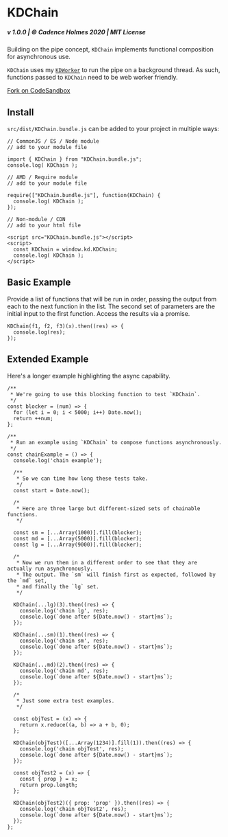 # KDChain

##### v 1.0.0 | © Cadence Holmes 2020 | MIT License

Building on the pipe concept, `KDChain` implements functional composition for asynchronous use.

`KDChain` uses my [`KDWorker`](https://github.com/justKD/KDWorker/tree/main/) to run the pipe
on a background thread. As such, functions passed to `KDChain` need to be web worker friendly.

[Fork on CodeSandbox](https://codesandbox.io/s/kdchain-3zmty?file=/README.md)

## Install

`src/dist/KDChain.bundle.js` can be added to your project in multiple ways:

```
// CommonJS / ES / Node module
// add to your module file

import { KDChain } from "KDChain.bundle.js";
console.log( KDChain );
```

```
// AMD / Require module
// add to your module file

require(["KDChain.bundle.js"], function(KDChain) {
  console.log( KDChain );
});
```

```
// Non-module / CDN
// add to your html file

<script src="KDChain.bundle.js"></script>
<script>
  const KDChain = window.kd.KDChain;
  console.log( KDChain );
</script>
```

## Basic Example

Provide a list of functions that will be run in order, passing the output from each to the next function in the list. The second set of parameters are the initial input to the first function. Access the results via a promise.

```
KDChain(f1, f2, f3)(x).then((res) => {
  console.log(res);
});
```

## Extended Example

Here's a longer example highlighting the async capability.

```
/**
 * We're going to use this blocking function to test `KDChain`.
 */
const blocker = (num) => {
  for (let i = 0; i < 5000; i++) Date.now();
  return ++num;
};

/**
 * Run an example using `KDChain` to compose functions asynchronously.
 */
const chainExample = () => {
  console.log('chain example');

  /**
   * So we can time how long these tests take.
   */
  const start = Date.now();

  /*
   * Here are three large but different-sized sets of chainable functions.
   */

  const sm = [...Array(1000)].fill(blocker);
  const md = [...Array(5000)].fill(blocker);
  const lg = [...Array(9000)].fill(blocker);

  /*
   * Now we run them in a different order to see that they are actually run asynchronously.
   * The output. The `sm` will finish first as expected, followed by the `md` set,
   * and finally the `lg` set.
   */

  KDChain(...lg)(3).then((res) => {
    console.log('chain lg', res);
    console.log(`done after ${Date.now() - start}ms`);
  });

  KDChain(...sm)(1).then((res) => {
    console.log('chain sm', res);
    console.log(`done after ${Date.now() - start}ms`);
  });

  KDChain(...md)(2).then((res) => {
    console.log('chain md', res);
    console.log(`done after ${Date.now() - start}ms`);
  });

  /*
   * Just some extra test examples.
   */

  const objTest = (x) => {
    return x.reduce((a, b) => a + b, 0);
  };

  KDChain(objTest)([...Array(1234)].fill(1)).then((res) => {
    console.log('chain objTest', res);
    console.log(`done after ${Date.now() - start}ms`);
  });

  const objTest2 = (x) => {
    const { prop } = x;
    return prop.length;
  };

  KDChain(objTest2)({ prop: 'prop' }).then((res) => {
    console.log('chain objTest2', res);
    console.log(`done after ${Date.now() - start}ms`);
  });
};
```
